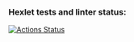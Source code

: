 ### Hexlet tests and linter status:
[![Actions Status](https://github.com/2pitbull/layout-designer-project-lvl1/workflows/hexlet-check/badge.svg)](https://github.com/2pitbull/layout-designer-project-lvl1/actions)